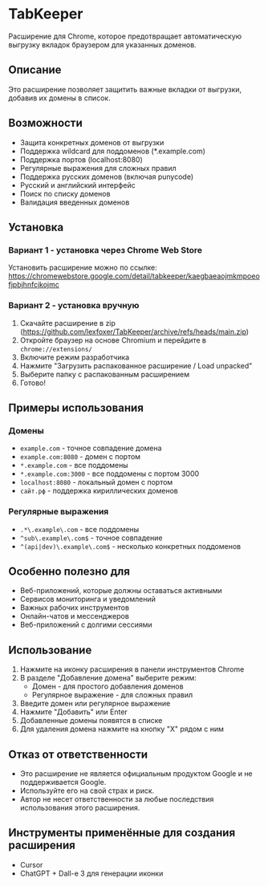 # TabKeeper
Расширение для Chrome, которое предотвращает автоматическую выгрузку вкладок браузером для указанных доменов.

## Описание
Это расширение позволяет защитить важные вкладки от выгрузки, добавив их домены в список.

## Возможности
- Защита конкретных доменов от выгрузки
- Поддержка wildcard для поддоменов (*.example.com)
- Поддержка портов (localhost:8080)
- Регулярные выражения для сложных правил
- Поддержка русских доменов (включая punycode)
- Русский и английский интерфейс
- Поиск по списку доменов
- Валидация введенных доменов

## Установка

### Вариант 1 - установка через Chrome Web Store
Установить расширение можно по ссылке: https://chromewebstore.google.com/detail/tabkeeper/kaegbaeaojmkmpoeofjpbjhnfcjkojmc

### Вариант 2 - установка вручную
1. Скачайте расширение в zip (https://github.com/lexfoxer/TabKeeper/archive/refs/heads/main.zip)
2. Откройте браузер на основе Chromium и перейдите в `chrome://extensions/`
3. Включите режим разработчика
4. Нажмите "Загрузить распакованное расширение / Load unpacked"
5. Выберите папку с распакованным расширением
6. Готово!

## Примеры использования

### Домены
- `example.com` - точное совпадение домена
- `example.com:8080` - домен с портом
- `*.example.com` - все поддомены
- `*.example.com:3000` - все поддомены с портом 3000
- `localhost:8080` - локальный домен с портом
- `сайт.рф` - поддержка кириллических доменов

### Регулярные выражения
- `.*\.example\.com` - все поддомены
- `^sub\.example\.com$` - точное совпадение
- `^(api|dev)\.example\.com$` - несколько конкретных поддоменов

## Особенно полезно для
- Веб-приложений, которые должны оставаться активными
- Сервисов мониторинга и уведомлений
- Важных рабочих инструментов
- Онлайн-чатов и мессенджеров
- Веб-приложений с долгими сессиями

## Использование
1. Нажмите на иконку расширения в панели инструментов Chrome
2. В разделе "Добавление домена" выберите режим:
   - Домен - для простого добавления доменов
   - Регулярное выражение - для сложных правил
3. Введите домен или регулярное выражение
4. Нажмите "Добавить" или Enter
5. Добавленные домены появятся в списке
6. Для удаления домена нажмите на кнопку "X" рядом с ним

## Отказ от ответственности
- Это расширение не является официальным продуктом Google и не поддерживается Google.
- Используйте его на свой страх и риск.
- Автор не несет ответственности за любые последствия использования этого расширения.

## Инструменты применённые для создания расширения
- Cursor
- ChatGPT + Dall-e 3 для генерации иконки
